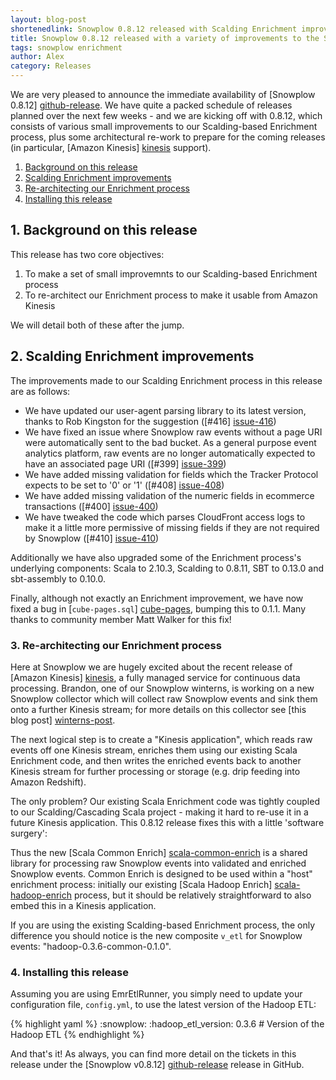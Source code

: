```yaml
---
layout: blog-post
shortenedlink: Snowplow 0.8.12 released with Scalding Enrichment improvements
title: Snowplow 0.8.12 released with a variety of improvements to the Scalding Enrichment process
tags: snowplow enrichment
author: Alex
category: Releases
---
```


We are very pleased to announce the immediate availability of [Snowplow 0.8.12] [github-release]. We have quite a packed schedule of releases planned over the next few weeks - and we are kicking off with 0.8.12, which consists of various small improvements to our Scalding-based Enrichment process, plus some architectural re-work to prepare for the coming releases (in particular, [Amazon Kinesis] [kinesis] support).

1. [Background on this release](/blog/2014/01/07/snowplow-0.8.12-released-with-scalding-enrichment-improvements/#background)
2. [Scalding Enrichment improvements](/blog/2014/01/07/snowplow-0.8.12-released-with-scalding-enrichment-improvements/#improvements)
3. [Re-architecting our Enrichment process](/blog/2014/01/07/snowplow-0.8.12-released-with-scalding-enrichment-improvements/#rearchitecting)
4. [Installing this release](/blog/2014/01/07/snowplow-0.8.12-released-with-scalding-enrichment-improvements/#install)

<a name="background"><h2>1. Background on this release</h2></a>

This release has two core objectives:

1. To make a set of small improvemnts to our Scalding-based Enrichment process
2. To re-architect our Enrichment process to make it usable from Amazon Kinesis

We will detail both of these after the jump.

<!--more-->

<a name="improvements"><h2>2. Scalding Enrichment improvements</h2></a>

The improvements made to our Scalding Enrichment process in this release are as follows:

* We have updated our user-agent parsing library to its latest version, thanks to Rob Kingston for the suggestion ([#416] [issue-416])
* We have fixed an issue where Snowplow raw events without a page URI were automatically sent to the bad bucket. As a general purpose event analytics platform, raw events are no longer automatically expected to have an associated page URI ([#399] [issue-399])
* We have added missing validation for fields which the Tracker Protocol expects to be set to '0' or '1' ([#408] [issue-408])
* We have added missing validation of the numeric fields in ecommerce transactions ([#400] [issue-400])
* We have tweaked the code which parses CloudFront access logs to make it a little more permissive of missing fields if they are not required by Snowplow ([#410] [issue-410])

Additionally we have also upgraded some of the Enrichment process's underlying components: Scala to 2.10.3, Scalding to 0.8.11, SBT to 0.13.0 and sbt-assembly to 0.10.0.

Finally, although not exactly an Enrichment improvement, we have now fixed a bug in [`cube-pages.sql`] [cube-pages], bumping this to 0.1.1. Many thanks to community member Matt Walker for this fix!

<a name="rearchitecting"><h3>3. Re-architecting our Enrichment process</h3></a>

Here at Snowplow we are hugely excited about the recent release of [Amazon Kinesis] [kinesis], a fully managed service for continuous data processing. Brandon, one of our Snowplow winterns, is working on a new Snowplow collector which will collect raw Snowplow events and sink them onto a further Kinesis stream; for more details on this collector see [this blog post] [winterns-post].

The next logical step is to create a "Kinesis application", which reads raw events off one Kinesis stream, enriches them using our existing Scala Enrichment code, and then writes the enriched events back to another Kinesis stream for further processing or storage (e.g. drip feeding into Amazon Redshift).

The only problem? Our existing Scala Enrichment code was tightly coupled to our Scalding/Cascading Scala project - making it hard to re-use it in a future Kinesis application. This 0.8.12 release fixes this with a little 'software surgery':


Thus the new [Scala Common Enrich] [scala-common-enrich] is a shared library for processing raw Snowplow events into validated and enriched Snowplow events. Common Enrich is designed to be used within a "host" enrichment process: initially our existing [Scala Hadoop Enrich] [scala-hadoop-enrich] process, but it should be relatively straightforward to also embed this in a Kinesis application.

If you are using the existing Scalding-based Enrichment process, the only difference you should notice is the new composite `v_etl` for Snowplow events: "hadoop-0.3.6-common-0.1.0".

<a name="install"><h3>4. Installing this release</h3></a>

Assuming you are using EmrEtlRunner, you simply need to update your configuration file, `config.yml`, to use the latest version of the Hadoop ETL:

{% highlight yaml %}
:snowplow:
  :hadoop_etl_version: 0.3.6 # Version of the Hadoop ETL
{% endhighlight %}

And that's it! As always, you can find more detail on the tickets in this release under the [Snowplow v0.8.12] [github-release] release in GitHub.

[kinesis]: http://aws.amazon.com/kinesis/

[issue-416]: https://github.com/snowplow/snowplow/issues/416
[issue-399]: https://github.com/snowplow/snowplow/issues/399
[issue-408]: https://github.com/snowplow/snowplow/issues/408
[issue-400]: https://github.com/snowplow/snowplow/issues/400
[issue-410]: https://github.com/snowplow/snowplow/issues/410

[winterns-post]: http://snowplowanalytics.com/blog/2013/12/20/introducing-our-snowplow-winterns/
[scala-common-enrich]: https://github.com/snowplow/snowplow/tree/master/3-enrich/scala-common-enrich
[scala-hadoop-enrich]: https://github.com/snowplow/snowplow/tree/master/3-enrich/scala-hadoop-enrich

[cube-pages]: https://github.com/snowplow/snowplow/blob/master/5-analytics/postgres-analytics/cubes/cube-pages.sql

[github-release]: https://github.com/snowplow/snowplow/releases/tag/0.8.12
